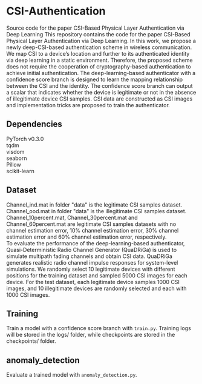 # CSI-Authentication
Source code for the paper CSI-Based Physical Layer Authentication via Deep Learning
This repository contains the code for the paper CSI-Based Physical Layer Authentication via Deep Learning. In this work, we propose a newly deep-CSI-based authentication scheme in wireless communication. We map CSI to a device’s location and further to its authenticated identity via deep learning in a static environment. Therefore, the proposed scheme does not require the cooperation of cryptography-based authentication to achieve initial authentication. The deep-learning-based authenticator with a confidence score branch is designed to learn the mapping relationship between the CSI and the identity. The confidence score branch can output a scalar that indicates whether the device is legitimate or not in the absence of illegitimate device CSI samples. CSI data are constructed as CSI images and implementation tricks are proposed to train the authenticator. 

## Dependencies
PyTorch v0.3.0<br>
tqdm<br>
visdom<br>
seaborn<br>
Pillow<br>
scikit-learn<br>

## Dataset
Channel_ind.mat in folder "data" is the legitimate CSI samples dataset. Channel_ood.mat in folder "data" is the illegitimate CSI samples dataset. Channel_10percent.mat, Channel_30percent.mat and Channel_60percent.mat are legitimate CSI samples datasets with no channel estimation error, 10% channel estimation error, 30% channel estimation error and 60% channel estimation error, respectively. <br>
To evaluate the performance of the deep-learning-based authenticator, Quasi-Deterministic Radio Channel Generator (QuaDRiGa) is used to simulate multipath fading channels and obtain CSI data. QuaDRiGa generates realistic radio channel impulse responses for system-level simulations. We randomly select 10 legitimate devices with different positions for the training dataset and sampled 5000 CSI images for each device. For the test dataset, each legitimate device samples 1000 CSI images, and 10 illegitimate devices are randomly selected and each with 1000 CSI images.

## Training
Train a model with a confidence score branch with `train.py`. Training logs will be stored in the logs/ folder, while checkpoints are stored in the checkpoints/ folder.  

## anomaly_detection
Evaluate a trained model with `anomaly_detection.py`.
